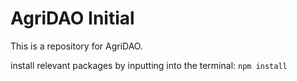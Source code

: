 # AgriDAO Initial

This is a repository for AgriDAO.

install relevant packages by inputting into the terminal:
```npm install```
